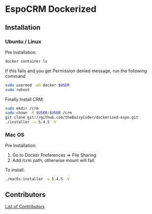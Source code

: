 # EspoCRM Dockerized

## Installation

### Ubuntu / Linux

Pre Installation:

```bash
docker container ls
```

If this fails and you get Permission denied message, run the following command

```bash
sudo usermod -aG docker $USER
sudo reboot
```

Finally Install CRM:

```bash
sudo mkdir /crm
sudo chown -R $USER:$USER /crm
git clone git://github.com/theBuzzyCoder/dockerised-espo.git
./installer -v 5.4.5 -V
```

### Mac OS

Pre Installation:

1) Go to Docker Preferences => File Sharing
2) Add /crm path, otherwise mount will fail.

To install:

```sh
./macOs-installer -v 5.4.5 -V
```

## Contributors

[List of Contributors](./Contributors.md)
